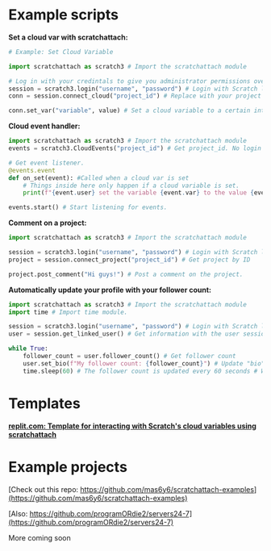 # Example scripts

**Set a cloud var with scratchattach:**
```py
# Example: Set Cloud Variable

import scratchattach as scratch3 # Import the scratchattach module

# Log in with your credintals to give you administrator permissions over your project.
session = scratch3.login("username", "password") # Login with Scratch login information
conn = session.connect_cloud("project_id") # Replace with your project ID

conn.set_var("variable", value) # Set a cloud variable to a certain int value. 
```

**Cloud event handler:**
```py
import scratchattach as scratch3 # Import the scratchattach module
events = scratch3.CloudEvents("project_id") # Get project_id. No login required.

# Get event listener.
@events.event
def on_set(event): #Called when a cloud var is set
    # Things inside here only happen if a cloud variable is set. 
    print(f"{event.user} set the variable {event.var} to the value {event.value} at {event.timestamp}")

events.start() # Start listening for events. 
```

**Comment on a project:**
```py
import scratchattach as scratch3 # Import the scratchattach module

session = scratch3.login("username", "password") # Login with Scratch login information
project = session.connect_project("project_id") # Get project by ID

project.post_comment("Hi guys!") # Post a comment on the project.
```

**Automatically update your profile with your follower count:**
```py
import scratchattach as scratch3 # Import the scratchattach module
import time # Import time module.

session = scratch3.login("username", "password") # Login with Scratch login information
user = session.get_linked_user() # Get information with the user session

while True:
    follower_count = user.follower_count() # Get follower count
    user.set_bio(f"My follower count: {follower_count}") # Update "bio" page on user profile
    time.sleep(60) # The follower count is updated every 60 seconds # Wait 60 seconds before updating them again. 
```

# Templates

[**replit.com: Template for interacting with Scratch's cloud variables using scratchattach**](https://replit.com/@1Tim/Scratch-Cloud-Variable-Template?v=1#README.md)

# Example projects

[Check out this repo: https://github.com/mas6y6/scratchattach-examples](https://github.com/mas6y6/scratchattach-examples)

[Also: https://github.com/programORdie2/servers24-7](https://github.com/programORdie2/servers24-7)

More coming soon 
